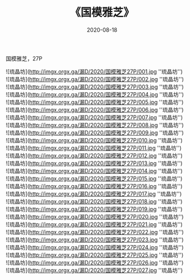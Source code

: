 ﻿---
layout: post
title:  《国模雅芝》
date:   2020-08-18
img: imgx.orgx.ga/漏D/2020/国模雅芝27P/000.jpg
categories: [美女, 性感, 泳衣]
---

国模雅芝，27P

![琉晶坊](http://imgx.orgx.ga/漏D/2020/国模雅芝27P/001.jpg ''琉晶坊'') <br>
![琉晶坊](http://imgx.orgx.ga/漏D/2020/国模雅芝27P/002.jpg ''琉晶坊'') <br>
![琉晶坊](http://imgx.orgx.ga/漏D/2020/国模雅芝27P/003.jpg ''琉晶坊'') <br>
![琉晶坊](http://imgx.orgx.ga/漏D/2020/国模雅芝27P/004.jpg ''琉晶坊'') <br>
![琉晶坊](http://imgx.orgx.ga/漏D/2020/国模雅芝27P/005.jpg ''琉晶坊'') <br>
![琉晶坊](http://imgx.orgx.ga/漏D/2020/国模雅芝27P/006.jpg ''琉晶坊'') <br>
![琉晶坊](http://imgx.orgx.ga/漏D/2020/国模雅芝27P/007.jpg ''琉晶坊'') <br>
![琉晶坊](http://imgx.orgx.ga/漏D/2020/国模雅芝27P/008.jpg ''琉晶坊'') <br>
![琉晶坊](http://imgx.orgx.ga/漏D/2020/国模雅芝27P/009.jpg ''琉晶坊'') <br>
![琉晶坊](http://imgx.orgx.ga/漏D/2020/国模雅芝27P/010.jpg ''琉晶坊'') <br>
![琉晶坊](http://imgx.orgx.ga/漏D/2020/国模雅芝27P/011.jpg ''琉晶坊'') <br>
![琉晶坊](http://imgx.orgx.ga/漏D/2020/国模雅芝27P/012.jpg ''琉晶坊'') <br>
![琉晶坊](http://imgx.orgx.ga/漏D/2020/国模雅芝27P/013.jpg ''琉晶坊'') <br>
![琉晶坊](http://imgx.orgx.ga/漏D/2020/国模雅芝27P/014.jpg ''琉晶坊'') <br>
![琉晶坊](http://imgx.orgx.ga/漏D/2020/国模雅芝27P/015.jpg ''琉晶坊'') <br>
![琉晶坊](http://imgx.orgx.ga/漏D/2020/国模雅芝27P/016.jpg ''琉晶坊'') <br>
![琉晶坊](http://imgx.orgx.ga/漏D/2020/国模雅芝27P/017.jpg ''琉晶坊'') <br>
![琉晶坊](http://imgx.orgx.ga/漏D/2020/国模雅芝27P/018.jpg ''琉晶坊'') <br>
![琉晶坊](http://imgx.orgx.ga/漏D/2020/国模雅芝27P/019.jpg ''琉晶坊'') <br>
![琉晶坊](http://imgx.orgx.ga/漏D/2020/国模雅芝27P/020.jpg ''琉晶坊'') <br>
![琉晶坊](http://imgx.orgx.ga/漏D/2020/国模雅芝27P/021.jpg ''琉晶坊'') <br>
![琉晶坊](http://imgx.orgx.ga/漏D/2020/国模雅芝27P/022.jpg ''琉晶坊'') <br>
![琉晶坊](http://imgx.orgx.ga/漏D/2020/国模雅芝27P/023.jpg ''琉晶坊'') <br>
![琉晶坊](http://imgx.orgx.ga/漏D/2020/国模雅芝27P/024.jpg ''琉晶坊'') <br>
![琉晶坊](http://imgx.orgx.ga/漏D/2020/国模雅芝27P/025.jpg ''琉晶坊'') <br>
![琉晶坊](http://imgx.orgx.ga/漏D/2020/国模雅芝27P/026.jpg ''琉晶坊'') <br>
![琉晶坊](http://imgx.orgx.ga/漏D/2020/国模雅芝27P/027.jpg ''琉晶坊'') <br>
